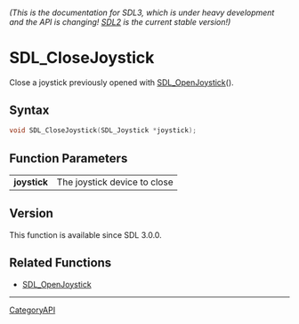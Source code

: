 ###### (This is the documentation for SDL3, which is under heavy development and the API is changing! [SDL2](https://wiki.libsdl.org/SDL2/) is the current stable version!)
# SDL_CloseJoystick

Close a joystick previously opened with [SDL_OpenJoystick](SDL_OpenJoystick)().

## Syntax

```c
void SDL_CloseJoystick(SDL_Joystick *joystick);

```

## Function Parameters

|                  |                              |
| ---------------- | ---------------------------- |
| **joystick**     | The joystick device to close |

## Version

This function is available since SDL 3.0.0.

## Related Functions

* [SDL_OpenJoystick](SDL_OpenJoystick)

----
[CategoryAPI](CategoryAPI)

